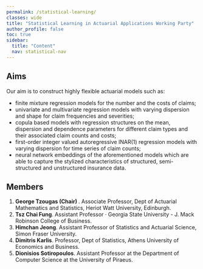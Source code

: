 ```yaml
---
permalink: /statistical-learning/
classes: wide
title: "Statistical Learning in Actuarial Applications Working Party"
author_profile: false
toc: true
sidebar:
  title: "Content"
  nav: statistical-nav
---
```


## Aims
Our aim is to construct highly flexible actuarial models such as:
<ul>
<li> finite mixture regression models for the number and the costs of claims; </li>
<li> univariate and multivariate regression models with varying dispersion and shape for claim frequencies and severities; </li>
<li> copula based models with regression structures on the mean, dispersion and dependence parameters for different claim types and their associated claim counts and costs; </li>
<li> first-order integer valued autoregressive INAR(1) regression models with varying dispersion for time series of claim counts; </li>
<li> neural network embeddings of the aforementioned models which are able to capture the stylized characteristics of structured, semi-structured and unstructured insurance data. </li>
</ul>

## Members
1. <b> George Tzougas (Chair) </b>. Associate Professor, Dept of Actuarial Mathematics and Statistics, Heriot Watt University, Edinburgh.
2. <b> Tsz Chai Fung</b>. Assistant Professor · Georgia State University - J. Mack Robinson College of Business.
3. <b> Himchan Jeong</b>. Assistant Professor of Statistics and Actuarial Science, Simon Fraser University.
4. <b> Dimitris Karlis</b>. Professor, Dept of Statistics, Athens University of Economics and Business.
5. <b> Dionisios Sotiropoulos</b>.  Assistant Professor at the Department of Computer Science at the University of Piraeus.
